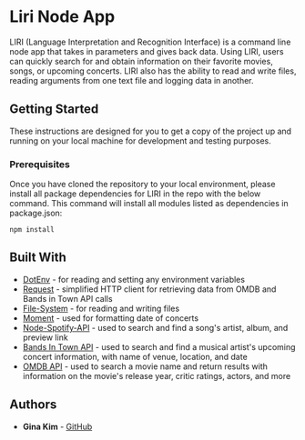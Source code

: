 # Liri Node App

LIRI (Language Interpretation and Recognition Interface) is a command line node app that takes in parameters and gives back data. Using LIRI, users can quickly search for and obtain information on their favorite movies, songs, or upcoming concerts. LIRI also has the ability to read and write files, reading arguments from one text file and logging data in another. 

## Getting Started

These instructions are designed for you to get a copy of the project up and running on your local machine for development and testing purposes.

### Prerequisites

Once you have cloned the repository to your local environment, please install all package dependencies for LIRI in the repo with the below command. This command will install all modules listed as dependencies in package.json:

```
npm install
```

## Built With

* [DotEnv](https://www.npmjs.com/package/dotenv) - for reading and setting any environment variables
* [Request](https://www.npmjs.com/package/request) - simplified HTTP client for retrieving data from OMDB and Bands in Town API calls
* [File-System](https://www.npmjs.com/package/file-system) - for reading and writing files
* [Moment](https://www.npmjs.com/package/moment) - used for formatting date of concerts
* [Node-Spotify-API](https://www.npmjs.com/package/node-spotify-api) - used to search and find a song's artist, album, and preview link 
* [Bands In Town API](http://www.artists.bandsintown.com/bandsintown-api) - used to search and find a musical artist's upcoming concert information, with name of venue, location, and date 
* [OMDB API](https://www.npmjs.com/package/omdb) - used to search a movie name and return results with information on the movie's release year, critic ratings, actors, and more




## Authors

* **Gina Kim** - [GitHub](https://github.com/GHK15)
